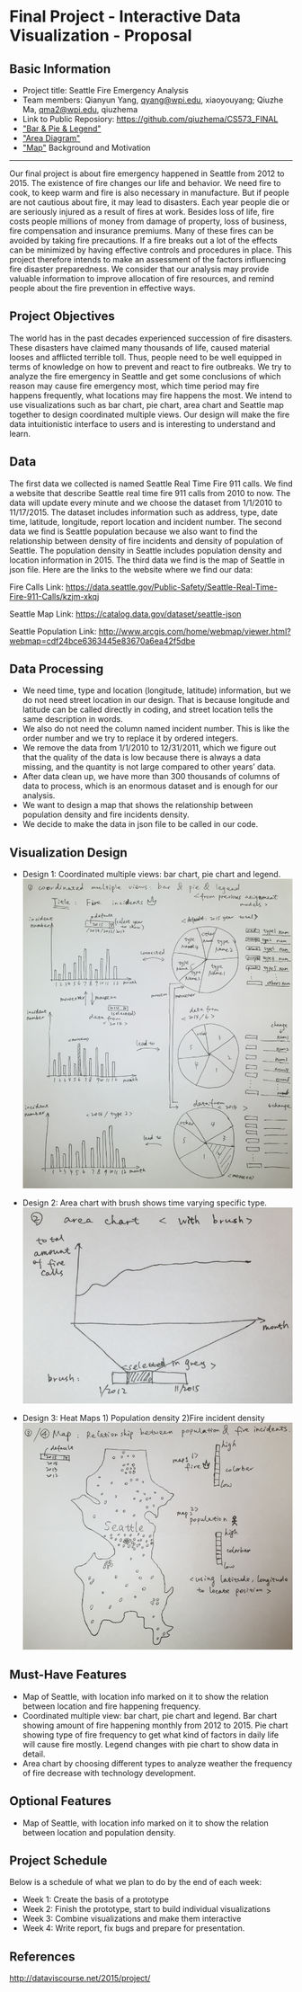 Final Project - Interactive Data Visualization - Proposal
===

Basic Information
---
- Project title: Seattle Fire Emergency Analysis
- Team members: Qianyun Yang, qyang@wpi.edu, xiaoyouyang;
                Qiuzhe Ma, qma2@wpi.edu, qiuzhema
- Link to Public Reposiory: https://github.com/qiuzhema/CS573_FINAL
- ["Bar & Pie & Legend"](http://qiuzhema.github.io/DataVisFinal/testno.html)
- ["Area Diagram"](http://qiuzhema.github.io/05-Experiment/area.html)
- ["Map"](http://qiuzhema.github.io/05-Experiment/map.html)
Background and Motivation 
---
Our final project is about fire emergency happened in Seattle from 2012 to 2015. The existence of fire changes our life and behavior. We need fire to cook, to keep warm and fire is also necessary in manufacture. But if people are not cautious about fire, it may lead to disasters. Each year people die or are seriously injured as a result of fires at work. Besides loss of life, fire costs people millions of money from damage of property, loss of business, fire compensation and insurance premiums. Many of these fires can be avoided by taking fire precautions. If a fire breaks out a lot of the effects can be minimized by having effective controls and procedures in place. This project therefore intends to make an assessment of the factors influencing fire disaster preparedness. We consider that our analysis may provide valuable information to improve allocation of fire resources, and remind people about the fire prevention in effective ways. 

Project Objectives
---
The world has in the past decades experienced succession of fire disasters. These disasters have claimed many thousands of life, caused material looses and afflicted terrible toll. Thus, people need to be well equipped in terms of knowledge on how to prevent and react to fire outbreaks. We try to analyze the fire emergency in Seattle and get some conclusions of which reason may cause fire emergency most, which time period may fire happens frequently, what locations may fire happens the most. We intend to use visualizations such as bar chart, pie chart, area chart and Seattle map together to design coordinated multiple views. Our design will make the fire data intuitionistic interface to users and is interesting to understand and learn.

Data
---
The first data we collected is named Seattle Real Time Fire 911 calls. We find a website that describe Seattle real time fire 911 calls from 2010 to now. The data will update every minute and we choose the dataset from 1/1/2010 to 11/17/2015. The dataset includes information such as address, type, date time, latitude, longitude, report location and incident number. The second data we find is Seattle population because we also want to find the relationship between density of fire incidents and density of population of Seattle. The population density in Seattle includes population density and location information in 2015. The third data we find is the map of Seattle in json file. Here are the links to the website where we find our data:

Fire Calls Link: https://data.seattle.gov/Public-Safety/Seattle-Real-Time-Fire-911-Calls/kzjm-xkqj

Seattle Map Link: https://catalog.data.gov/dataset/seattle-json

Seattle Population Link: http://www.arcgis.com/home/webmap/viewer.html?webmap=cdf24bce6363445e83670a6ea42f5dbe

Data Processing
---
- We need time, type and location (longitude, latitude) information, but we do not need street location in our design. That is because longitude and latitude can be called directly in coding, and street location tells the same description in words. 
- We also do not need the column named incident number. This is like the order number and we try to replace it by ordered integers.
- We remove the data from 1/1/2010 to 12/31/2011, which we figure out that the quality of the data is low because there is always a data missing, and the quantity is not large compared to other years’ data.
- After data clean up, we have more than 300 thousands of columns of data to process, which is an enormous dataset and is enough for our analysis.
- We want to design a map that shows the relationship between population density and fire incidents density.
- We decide to make the data in json file to be called in our code.

Visualization Design
---
- Design 1: Coordinated multiple views: bar chart, pie chart and legend.
![coordinated multiple views](img/barpie.png)

- Design 2: Area chart with brush shows time varying specific type.
![area chart](img/area.png)

- Design 3: Heat Maps 1) Population density  2)Fire incident density
![map](img/map.png)


Must-Have Features
---
- Map of Seattle, with location info marked on it to show the relation between location and fire happening frequency.
- Coordinated multiple view: bar chart, pie chart and legend. Bar chart showing amount of fire happening monthly from 2012 to 2015. Pie chart showing type of fire frequency to get what kind of factors in daily life will cause fire mostly. Legend changes with pie chart to show data in detail.
- Area chart by choosing different types to analyze weather the frequency of fire decrease with technology development.

Optional Features
---
- Map of Seattle, with location info marked on it to show the relation between location and population density.

Project Schedule
---
Below is a schedule of what we plan to do by the end of each week:
- Week 1: Create the basis of a prototype
- Week 2: Finish the prototype, start to build individual visualizations
- Week 3: Combine visualizations and make them interactive
- Week 4: Write report, fix bugs and prepare for presentation.

References
---
http://dataviscourse.net/2015/project/
